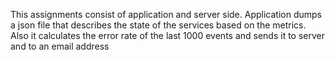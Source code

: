 This assignments consist of application and server side.
Application dumps a json file that describes the state of the services based on the metrics.
Also it calculates the error rate of the last 1000 events and sends it to server and to an email address
